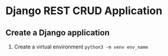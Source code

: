 # Django REST CRUD Application

## Create a Django application

1. Create a virtual environment
`
python3 -m venv env_name
`
